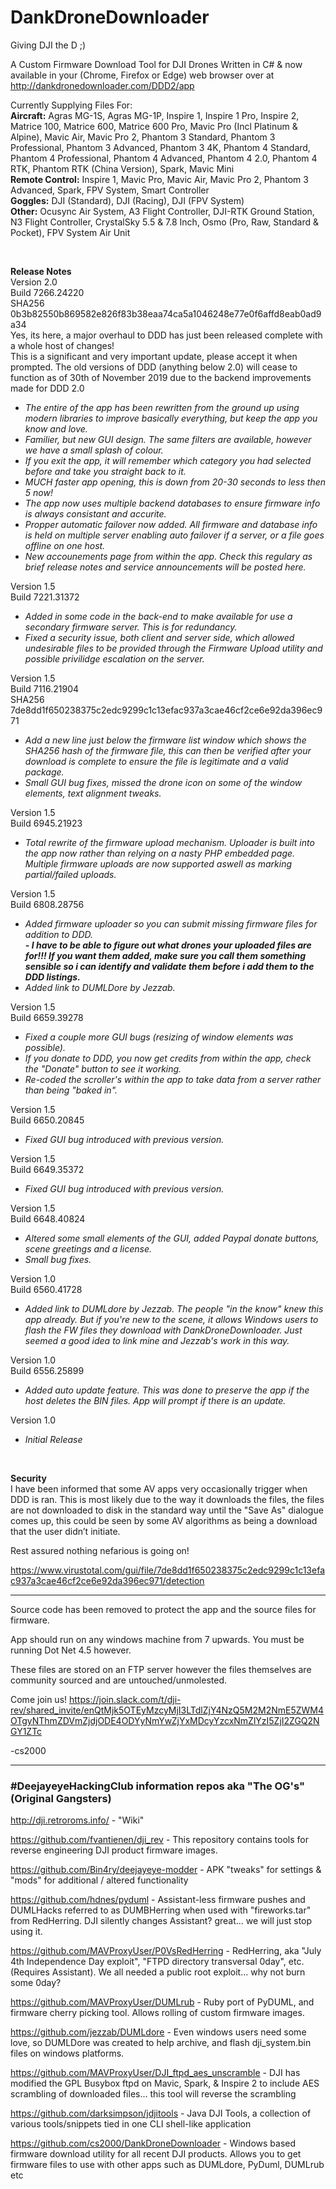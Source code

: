 # DankDroneDownloader
Giving DJI the D ;)

A Custom Firmware Download Tool for DJI Drones Written in C# & now available in your (Chrome, Firefox or Edge) web browser over at http://dankdronedownloader.com/DDD2/app

Currently Supplying Files For:<br>
**Aircraft:** Agras MG-1S, Agras MG-1P, Inspire 1, Inspire 1 Pro, Inspire 2, Matrice 100, Matrice 600, Matrice 600 Pro, Mavic Pro (Incl Platinum & Alpine), Mavic Air, Mavic Pro 2, Phantom 3 Standard, Phantom 3 Professional, Phantom 3 Advanced, Phantom 3 4K, Phantom 4 Standard, Phantom 4 Professional, Phantom 4 Advanced, Phantom 4 2.0, Phantom 4 RTK, Phantom RTK (China Version), Spark, Mavic Mini<br>
**Remote Control:** Inspire 1, Mavic Pro, Mavic Air, Mavic Pro 2, Phantom 3 Advanced, Spark, FPV System, Smart Controller<br>
**Goggles:** DJI (Standard), DJI (Racing), DJI (FPV System)<br>
**Other:** Ocusync Air System, A3 Flight Controller, DJI-RTK Ground Station, N3 Flight Controller, CrystalSky 5.5 & 7.8 Inch, Osmo (Pro, Raw, Standard & Pocket), FPV System Air Unit<br>

<br>

**Release Notes**<br>
Version 2.0 <br>
Build 7266.24220 <br>
SHA256 0b3b82550b869582e826f83b38eaa74ca5a1046248e77e0f6affd8eab0ad9a34<br>
Yes, its here, a major overhaul to DDD has just been released complete with a whole host of changes!<br>
This is a significant and very important update, please accept it when prompted. The old versions of DDD (anything below 2.0) will cease to function as of 30th of November 2019 due to the backend improvements made for DDD 2.0<br>
<i>
- The entire of the app has been rewritten from the ground up using modern libraries to improve basically everything, but keep the app you know and love.
- Familier, but new GUI design. The same filters are available, however we have a small splash of colour.
- If you exit the app, it will remember which category you had selected before and take you straight back to it.
- MUCH faster app opening, this is down from 20-30 seconds to less then 5 now!
- The app now uses multiple backend databases to ensure firmware info is always consistant and accurite.
- Propper automatic failover now added. All firmware and database info is held on multiple server enabling auto failover if a server, or a file goes offline on one host.
- New accounements page from within the app. Check this regulary as brief release notes and service announcements will be posted here.
</i>

Version 1.5 <br>
Build 7221.31372 <br>
<i>
- Added in some code in the back-end to make available for use a secondary firmware server. This is for redundancy.
- Fixed a security issue, both client and server side, which allowed undesirable files to be provided through the Firmware Upload utility and possible privilidge escalation on the server.
</i>

Version 1.5 <br>
Build 7116.21904 <br>
SHA256 7de8dd1f650238375c2edc9299c1c13efac937a3cae46cf2ce6e92da396ec971 <br>
<i>
- Add a new line just below the firmware list window which shows the SHA256 hash of the firmware file, this can then be verified after your download is complete to ensure the file is legitimate and a valid package.
- Small GUI bug fixes, missed the drone icon on some of the window elements, text alignment tweaks.
</i>

Version 1.5 <br>
Build 6945.21923 <br>
<i>
- Total rewrite of the firmware upload mechanism. Uploader is built into the app now rather than relying on a nasty PHP embedded page. Multiple firmware uploads are now supported aswell as marking partial/failed uploads.
</i>

Version 1.5 <br>
Build 6808.28756 <br>
<i>
- Added firmware uploader so you can submit missing firmware files for addition to DDD.<br>
<b>- I have to be able to figure out what drones your uploaded files are for!!! If you want them added, make sure you call them something sensible so i can identify and validate them before i add them to the DDD listings.</b><br>
- Added link to DUMLDore by Jezzab.
</i>

Version 1.5 <br>
Build 6659.39278 <br>
<i>
- Fixed a couple more GUI bugs (resizing of window elements was possible).<br>
- If you donate to DDD, you now get credits from within the app, check the "Donate" button to see it working.<br>
- Re-coded the scroller's within the app to take data from a server rather than being "baked in".
</i>

Version 1.5 <br>
Build 6650.20845 <br>
<i>
- Fixed GUI bug introduced with previous version.
</i>

Version 1.5 <br>
Build 6649.35372 <br>
<i>
- Fixed GUI bug introduced with previous version.
</i>

Version 1.5 <br>
Build 6648.40824 <br>
<i>
- Altered some small elements of the GUI, added Paypal donate buttons, scene greetings and a license.<br>
- Small bug fixes.
</i>

Version 1.0 <br>
Build 6560.41728 <br>
<i>
- Added link to DUMLdore by Jezzab. The people "in the know" knew this app already. But if you're new to the scene, it allows Windows users to flash the FW files they download with DankDroneDownloader. Just seemed a good idea to link mine and Jezzab's work in this way.
</i>

Version 1.0 <br>
Build 6556.25899 <br>
<i>
- Added auto update feature. This was done to preserve the app if the host deletes the BIN files. App will prompt if there is an update.
</i>

Version 1.0 <br>
<i>
- Initial Release
</i>

<br>

**Security**<br>
I have been informed that some AV apps very occasionally trigger when DDD is ran. This is most likely due to the way it downloads the files, the files are not downloaded to disk in the standard way until the "Save As" dialogue comes up, this could be seen by some AV algorithms as being a download that the user didn’t initiate.

Rest assured nothing nefarious is going on!

https://www.virustotal.com/gui/file/7de8dd1f650238375c2edc9299c1c13efac937a3cae46cf2ce6e92da396ec971/detection


---

Source code has been removed to protect the app and the source files for firmware.

App should run on any windows machine from 7 upwards. You must be running Dot Net 4.5 however.

These files are stored on an FTP server however the files themselves are community sourced and are untouched/unmolested.

Come join us!
https://join.slack.com/t/dji-rev/shared_invite/enQtMjk5OTEyMzcyMjI3LTdlZjY4NzQ5M2M2NmE5ZWM4OTgyNThmZDVmZjdjODE4ODYyNmYwZjYxMDcyYzcxNmZlYzI5ZjI2ZGQ2NGY1ZTc

-cs2000

---

### #DeejayeyeHackingClub information repos aka "The OG's" (Original Gangsters)

http://dji.retroroms.info/ - "Wiki"

https://github.com/fvantienen/dji_rev - This repository contains tools for reverse engineering DJI product firmware images.

https://github.com/Bin4ry/deejayeye-modder - APK "tweaks" for settings & "mods" for additional / altered functionality

https://github.com/hdnes/pyduml - Assistant-less firmware pushes and DUMLHacks referred to as DUMBHerring when used with "fireworks.tar" from RedHerring. DJI silently changes Assistant? great... we will just stop using it.

https://github.com/MAVProxyUser/P0VsRedHerring - RedHerring, aka "July 4th Independence Day exploit", "FTPD directory transversal 0day", etc. (Requires Assistant). We all needed a public root exploit... why not burn some 0day?

https://github.com/MAVProxyUser/DUMLrub - Ruby port of PyDUML, and firmware cherry picking tool. Allows rolling of custom firmware images.

https://github.com/jezzab/DUMLdore - Even windows users need some love, so DUMLDore was created to help archive, and flash dji_system.bin files on windows platforms.

https://github.com/MAVProxyUser/DJI_ftpd_aes_unscramble - DJI has modified the GPL Busybox ftpd on Mavic, Spark, & Inspire 2 to include AES scrambling of downloaded files... this tool will reverse the scrambling

https://github.com/darksimpson/jdjitools - Java DJI Tools, a collection of various tools/snippets tied in one CLI shell-like application

https://github.com/cs2000/DankDroneDownloader - Windows based firmware download utility for all recent DJI products. Allows you to get firmware files to use with other apps such as DUMLdore, PyDuml, DUMLrub etc
